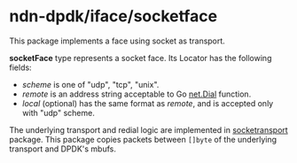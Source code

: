 # ndn-dpdk/iface/socketface

This package implements a face using socket as transport.

**socketFace** type represents a socket face.
Its Locator has the following fields:

* *scheme* is one of "udp", "tcp", "unix".
* *remote* is an address string acceptable to Go [net.Dial](https://golang.org/pkg/net/#Dial) function.
* *local* (optional) has the same format as *remote*, and is accepted only with "udp" scheme.

The underlying transport and redial logic are implemented in [socketransport](../../ndn/sockettransport) package.
This package copies packets between `[]byte` of the underlying transport and DPDK's mbufs.
